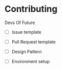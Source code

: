 # Contributing
Devs Of Future


- [ ] Issue template

- [ ] Pull Request template

- [ ] Design Pattern
- [ ] Environment setup